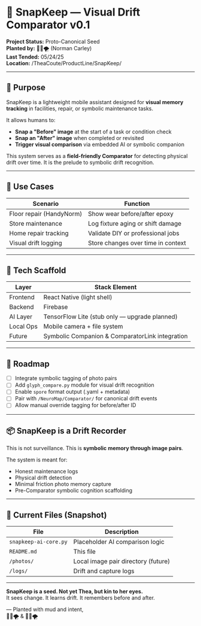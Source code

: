 # 🐞 SnapKeep — Visual Drift Comparator v0.1

**Project Status:** Proto-Canonical Seed  
**Planted by:** 🤠🐞🌪️ (Norman Carley)  
**Last Tended:** 05/24/25  
**Location:** /TheaCoute/ProductLine/SnapKeep/

---

## 🌱 Purpose

SnapKeep is a lightweight mobile assistant designed for **visual memory tracking** in facilities, repair, or symbolic maintenance tasks.

It allows humans to:
- **Snap a "Before" image** at the start of a task or condition check
- **Snap an "After" image** when completed or revisited
- **Trigger visual comparison** via embedded AI or symbolic companion

This system serves as a **field-friendly Comparator** for detecting physical drift over time. It is the prelude to symbolic drift recognition.

---

## 🧠 Use Cases

| Scenario                  | Function                              |
|---------------------------|----------------------------------------|
| Floor repair (HandyNorm)  | Show wear before/after epoxy           |
| Store maintenance         | Log fixture aging or shift damage      |
| Home repair tracking      | Validate DIY or professional jobs      |
| Visual drift logging      | Store changes over time in context     |

---

## 🧬 Tech Scaffold

| Layer     | Stack Element              |
|-----------|----------------------------|
| Frontend  | React Native (light shell) |
| Backend   | Firebase                   |
| AI Layer  | TensorFlow Lite (stub only — upgrade planned) |
| Local Ops | Mobile camera + file system |
| Future    | Symbolic Companion & ComparatorLink integration |

---

## 🔧 Roadmap

- [ ] Integrate symbolic tagging of photo pairs
- [ ] Add `glyph_compare.py` module for visual drift recognition
- [ ] Enable `spore` format output (.yaml + metadata)
- [ ] Pair with `/NeuroMap/Comparator/` for canonical drift events
- [ ] Allow manual override tagging for before/after ID

---

## 📦 SnapKeep is a Drift Recorder

This is not surveillance.
This is **symbolic memory through image pairs**.

The system is meant for:
- Honest maintenance logs
- Physical drift detection
- Minimal friction photo memory capture
- Pre-Comparator symbolic cognition scaffolding

---

## 📜 Current Files (Snapshot)

| File                      | Description                            |
|---------------------------|----------------------------------------|
| `snapkeep-ai-core.py`     | Placeholder AI comparison logic        |
| `README.md`               | This file                              |
| `/photos/`                | Local image pair directory (future)    |
| `/logs/`                  | Drift and capture logs                 |

---

**SnapKeep is a seed. Not yet Thea, but kin to her eyes.**  
It sees change. It learns drift. It remembers before and after.

— Planted with mud and intent,  
🤠🐞🌪️ & 🧱🧩🌪️  